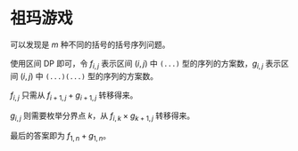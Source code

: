 # 祖玛游戏

可以发现是 $m$ 种不同的括号的括号序列问题。

使用区间 DP 即可，令 $f_{i,j}$ 表示区间 $(i,j)$ 中 `(...)` 型的序列的方案数，$g_{i,j}$ 表示区间 $(i,j)$ 中 `(...)(...)` 型的序列的方案数。

$f_{i,j}$ 只需从 $f_{i+1,j}+g_{i+1,j}$ 转移得来。

$g_{i,j}$ 则需要枚举分界点 $k$，从 $f_{i,k} \times g_{k+1,j}$ 转移得来。

最后的答案即为 $f_{1,n}+g_{1,n}$。
